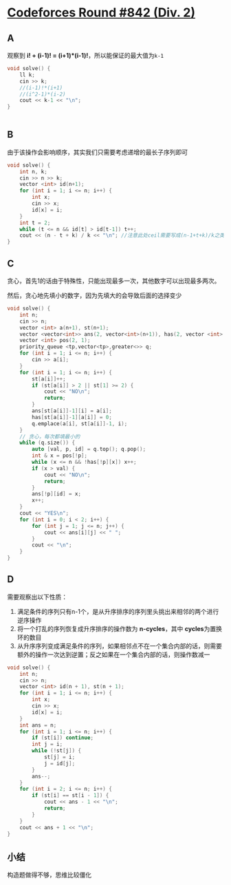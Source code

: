 # [Codeforces Round #842 (Div. 2)](https://codeforces.com/contest/1768)



## A

观察到 **i! + (i-1)! = (i+1)*(i-1)!**，所以能保证的最大值为`k-1`

```cpp
void solve() {
    ll k;
    cin >> k;
    //(i-1)!*(i+1)
    //(i^2-1)*(i-2)
    cout << k-1 << "\n";
}
 
```



## B

由于该操作会影响顺序，其实我们只需要考虑递增的最长子序列即可

```cpp
void solve() {
    int n, k;
    cin >> n >> k;
    vector <int> id(n+1);
    for (int i = 1; i <= n; i++) {
        int x;
        cin >> x;
        id[x] = i;
    }
    int t = 2;
    while (t <= n && id[t] > id[t-1]) t++;
    cout << (n - t + k) / k << "\n"; //注意此处ceil需要写成(n-1+t+k)/k之类的形式来计算
}
```



## C

贪心，首先1的话由于特殊性，只能出现最多一次，其他数字可以出现最多两次。

然后，贪心地先填小的数字，因为先填大的会导致后面的选择变少

```cpp
void solve() {
    int n;
    cin >> n;
    vector <int> a(n+1), st(n+1);
    vector <vector<int>> ans(2, vector<int>(n+1)), has(2, vector <int> (n+1, 1));
    vector <int> pos(2, 1);
    priority_queue <tp,vector<tp>,greater<>> q;
    for (int i = 1; i <= n; i++) {
        cin >> a[i];
    }
    for (int i = 1; i <= n; i++) {
        st[a[i]]++;
        if (st[a[i]] > 2 || st[1] >= 2) {
            cout << "NO\n";
            return;
        }
        ans[st[a[i]]-1][i] = a[i];
        has[st[a[i]]-1][a[i]] = 0;
        q.emplace(a[i], st[a[i]]-1, i);
    }
    // 贪心，每次都填最小的
    while (q.size()) {
        auto [val, p, id] = q.top(); q.pop();
        int & x = pos[!p];
        while (x <= n && !has[!p][x]) x++;
        if (x > val) {
            cout << "NO\n";
            return;
        }
        ans[!p][id] = x;
        x++;
    }
    cout << "YES\n";
    for (int i = 0; i < 2; i++) {
        for (int j = 1; j <= n; j++) {
            cout << ans[i][j] << " ";
        }
        cout << "\n";
    }
}
```

## D

需要观察出以下性质：

1. 满足条件的序列只有n-1个，是从升序排序的序列里头挑出来相邻的两个进行逆序操作
2. 将一个打乱的序列恢复成升序排序的操作数为 **n-cycles**，其中 **cycles**为置换环的数目
3. 从升序序列变成满足条件的序列，如果相邻点不在一个集合内部的话，则需要额外的操作一次达到逆置；反之如果在一个集合内部的话，则操作数减一

```cpp
void solve() {
    int n;
    cin >> n;
    vector <int> id(n + 1), st(n + 1);
    for (int i = 1; i <= n; i++) {
        int x;
        cin >> x;
        id[x] = i;
    }
    int ans = n;
    for (int i = 1; i <= n; i++) {
        if (st[i]) continue;
        int j = i;
        while (!st[j]) {
            st[j] = i;
            j = id[j];
        }
        ans--;
    }
    for (int i = 2; i <= n; i++) {
        if (st[i] == st[i - 1]) {
            cout << ans - 1 << "\n";
            return;
        }
    }
    cout << ans + 1 << "\n";
}
```





## 小结

构造题做得不够，思维比较僵化